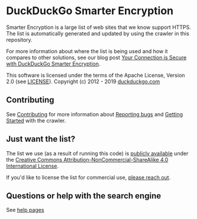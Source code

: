 # DuckDuckGo Smarter Encryption 

Smarter Encryption is a large list of web sites that we know support HTTPS.  The list is automatically generated and updated
by using the crawler in this repository.

For more information about where the list is being used and how it compares to other solutions, see our blog post [Your Connection is Secure with DuckDuckGo Smarter Encryption](https://spreadprivacy.com/p/0a85cdd9-9ccf-487e-bb6a-659b77592aa6).

This software is licensed under the terms of the Apache License, Version 2.0 (see [LICENSE](LICENSE)). Copyright (c) 2012 - 2019 [duckduckgo.com](https://duckduckgo.com)

## Contributing

See [Contributing](CONTRIBUTING.md) for more information about [Reporting bugs](CONTRIBUTING.md#reporting-bugs) and [Getting Started](CONTRIBUTING.md#getting-started) with the crawler.

## Just want the list?

The list we use (as a result of running this code) is [publicly available](http://staticcdn.duckduckgo.com/https/smarter_encryption_latest.tgz) under the [Creative Commons Attribution-NonCommercial-ShareAlike 4.0 International License](https://creativecommons.org/licenses/by-nc-sa/4.0/).

If you'd like to license the list for commercial use, [please reach out](https://help.duckduckgo.com/duckduckgo-help-pages/company/contact-us/).

## Questions or help with the search engine
See [help pages](https://duck.co/help)
